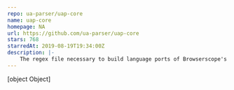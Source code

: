 ```yaml
---
repo: ua-parser/uap-core
name: uap-core
homepage: NA
url: https://github.com/ua-parser/uap-core
stars: 768
starredAt: 2019-08-19T19:34:00Z
description: |-
    The regex file necessary to build language ports of Browserscope's user agent parser.
---
```


[object Object]
